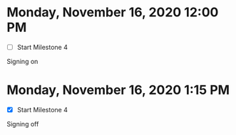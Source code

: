 # Monday, November 16, 2020 12:00 PM
- [ ] Start Milestone 4

Signing on

# Monday, November 16, 2020 1:15 PM
- [X] Start Milestone 4

Signing off 